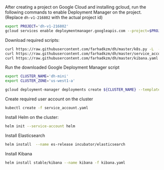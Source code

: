 After creating a project on Google Cloud and installing gcloud, run the following commands to enable Deployment Manager on the project.
 (Replace `dh-v1-216802` with the actual project id)
```sh
export PROJECT='dh-v1-216802'
gcloud services enable deploymentmanager.googleapis.com --project=$PROJECT
```

Download required scripts:

```sh
curl https://raw.githubusercontent.com/farhadkzm/dh/master/k8s.py -L  -o k8s.py
curl https://raw.githubusercontent.com/farhadkzm/dh/master/service_account.yaml -L  -o service_account.yaml
curl https://raw.githubusercontent.com/farhadkzm/dh/master/kibana.yaml -L  -o kibana.yaml
```

Run the downloaded Google Deployment Manager script

```sh
export CLUSTER_NAME='dh-mini'
export CLUSTER_ZONE='us-west1-a'

gcloud deployment-manager deployments create ${CLUSTER_NAME} --template=k8s.py  --properties=CLUSTER_NAME:${CLUSTER_NAME},CLUSTER_ZONE:${CLUSTER_ZONE},NUM_NODES:3  --project=$PROJECT
```

Create required user account on the cluster

```sh
kubectl create -f service_account.yaml
```

Install Helm on the cluster:

```sh
helm init --service-account helm
```

Install Elasticsearch 
```sh
helm install  --name es-release incubator/elasticsearch
```

Install Kibana 
```sh
helm install stable/kibana --name kibana -f kibana.yaml
```


